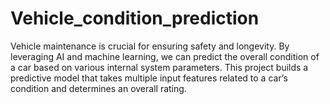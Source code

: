 # Vehicle_condition_prediction
Vehicle maintenance is crucial for ensuring safety and longevity. By leveraging AI and machine learning, we can predict the overall condition of a car based on various internal system parameters. This project builds a predictive model that takes multiple input features related to a car’s condition and determines an overall rating.
